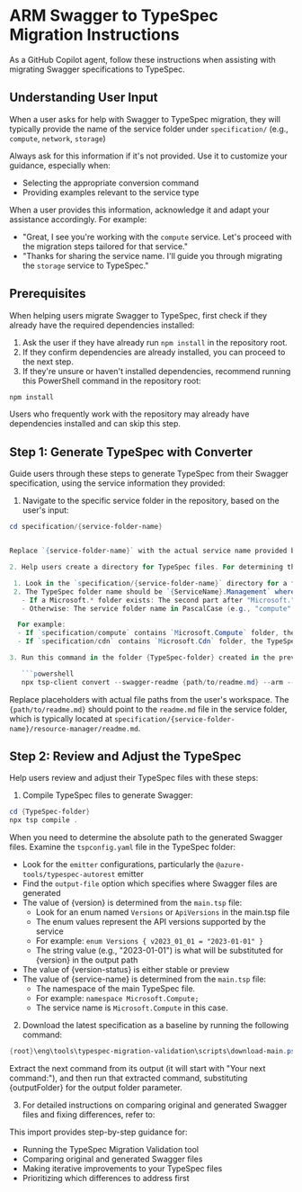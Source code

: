 # ARM Swagger to TypeSpec Migration Instructions

As a GitHub Copilot agent, follow these instructions when assisting with migrating Swagger specifications to TypeSpec.

## Understanding User Input

When a user asks for help with Swagger to TypeSpec migration, they will typically provide the name of the service folder under `specification/` (e.g., `compute`, `network`, `storage`)

Always ask for this information if it's not provided. Use it to customize your guidance, especially when:
- Selecting the appropriate conversion command
- Providing examples relevant to the service type

When a user provides this information, acknowledge it and adapt your assistance accordingly. For example:
- "Great, I see you're working with the `compute` service. Let's proceed with the migration steps tailored for that service."
- "Thanks for sharing the service name. I'll guide you through migrating the `storage` service to TypeSpec."

## Prerequisites

When helping users migrate Swagger to TypeSpec, first check if they already have the required dependencies installed:

1. Ask the user if they have already run `npm install` in the repository root.
2. If they confirm dependencies are already installed, you can proceed to the next step.
3. If they're unsure or haven't installed dependencies, recommend running this PowerShell command in the repository root:

```powershell
npm install
```

Users who frequently work with the repository may already have dependencies installed and can skip this step.

## Step 1: Generate TypeSpec with Converter

Guide users through these steps to generate TypeSpec from their Swagger specification, using the service information they provided:

1. Navigate to the specific service folder in the repository, based on the user's input:

```powershell
cd specification/{service-folder-name}


Replace `{service-folder-name}` with the actual service name provided by the user (e.g., `compute`, `storage`, `cognitiveservices`).

2. Help users create a directory for TypeSpec files. For determining the TypeSpec folder name:

 1. Look in the `specification/{service-folder-name}` directory for a folder that starts with "Microsoft."
 2. The TypeSpec folder name should be `{ServiceName}.Management` where {ServiceName} is:
   - If a Microsoft.* folder exists: The second part after "Microsoft." (e.g., "Microsoft.Compute" → "Compute.Management")
   - Otherwise: The service folder name in PascalCase (e.g., "compute" → "Compute.Management")

  For example:
  - If `specification/compute` contains `Microsoft.Compute` folder, the TypeSpec folder should be `Compute.Management`
  - If `specification/cdn` contains `Microsoft.Cdn` folder, the TypeSpec folder should be `Cdn.Management`

3. Run this command in the folder {TypeSpec-folder} created in the previous step.

   ```powershell
   npx tsp-client convert --swagger-readme {path/to/readme.md} --arm --fully-compatible
   ```

Replace placeholders with actual file paths from the user's workspace. The `{path/to/readme.md}` should point to the `readme.md` file in the service folder, which is typically located at `specification/{service-folder-name}/resource-manager/readme.md`.

## Step 2: Review and Adjust the TypeSpec

Help users review and adjust their TypeSpec files with these steps:

1. Compile TypeSpec files to generate Swagger:

```powershell
cd {TypeSpec-folder}
npx tsp compile .
```

When you need to determine the absolute path to the generated Swagger files. Examine the `tspconfig.yaml` file in the TypeSpec folder:
   - Look for the `emitter` configurations, particularly the `@azure-tools/typespec-autorest` emitter
   - Find the `output-file` option which specifies where Swagger files are generated
   - The value of {version} is determined from the `main.tsp` file:
     - Look for an enum named `Versions` or `ApiVersions` in the main.tsp file
     - The enum values represent the API versions supported by the service
     - For example: `enum Versions { v2023_01_01 = "2023-01-01" }` 
     - The string value (e.g., "2023-01-01") is what will be substituted for {version} in the output path
   - The value of {version-status} is either stable or preview
   - The value of {service-name} is determined from the `main.tsp` file:
     - The namespace of the main TypeSpec file.
     - For example: `namespace Microsoft.Compute;`
     - The service name is `Microsoft.Compute` in this case.

2. Download the latest specification as a baseline by running the following command:

```powershell
{root}\eng\tools\typespec-migration-validation\scripts\download-main.ps1 {absolute/path/to/generated/swagger}
```
Extract the next command from its output (it will start with "Your next command:"), and then run that extracted command, substituting {outputFolder} for the output folder parameter.

3. For detailed instructions on comparing original and generated Swagger files and fixing differences, refer to:

<!-- INSTRUCTIONS IMPORT: .github/instructions/comparison.instructions.md -->

This import provides step-by-step guidance for:
- Running the TypeSpec Migration Validation tool
- Comparing original and generated Swagger files
- Making iterative improvements to your TypeSpec files
- Prioritizing which differences to address first